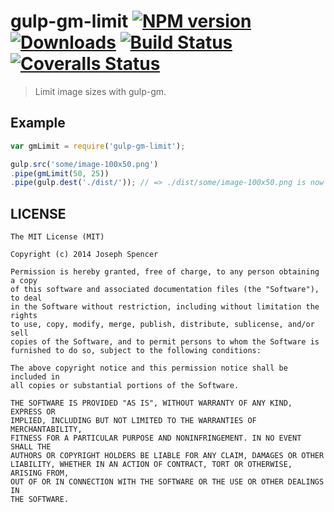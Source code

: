 # gulp-gm-limit [![NPM version][npm-image]][npm-url] [![Downloads][downloads-image]][npm-url] [![Build Status][travis-image]][travis-url] [![Coveralls Status][coveralls-image]][coveralls-url]
> Limit image sizes with gulp-gm.

## Example

```javascript
var gmLimit = require('gulp-gm-limit');

gulp.src('some/image-100x50.png')
.pipe(gmLimit(50, 25))
.pipe(gulp.dest('./dist/')); // => ./dist/some/image-100x50.png is now 50x25px!
```

## LICENSE
``````
The MIT License (MIT)

Copyright (c) 2014 Joseph Spencer

Permission is hereby granted, free of charge, to any person obtaining a copy
of this software and associated documentation files (the "Software"), to deal
in the Software without restriction, including without limitation the rights
to use, copy, modify, merge, publish, distribute, sublicense, and/or sell
copies of the Software, and to permit persons to whom the Software is
furnished to do so, subject to the following conditions:

The above copyright notice and this permission notice shall be included in
all copies or substantial portions of the Software.

THE SOFTWARE IS PROVIDED "AS IS", WITHOUT WARRANTY OF ANY KIND, EXPRESS OR
IMPLIED, INCLUDING BUT NOT LIMITED TO THE WARRANTIES OF MERCHANTABILITY,
FITNESS FOR A PARTICULAR PURPOSE AND NONINFRINGEMENT. IN NO EVENT SHALL THE
AUTHORS OR COPYRIGHT HOLDERS BE LIABLE FOR ANY CLAIM, DAMAGES OR OTHER
LIABILITY, WHETHER IN AN ACTION OF CONTRACT, TORT OR OTHERWISE, ARISING FROM,
OUT OF OR IN CONNECTION WITH THE SOFTWARE OR THE USE OR OTHER DEALINGS IN
THE SOFTWARE.
``````

[downloads-image]: http://img.shields.io/npm/dm/gulp-gm-limit.svg
[npm-url]: https://npmjs.org/package/gulp-gm-limit
[npm-image]: http://img.shields.io/npm/v/gulp-gm-limit.svg

[travis-url]: https://travis-ci.org/jsdevel/gulp-gm-limit
[travis-image]: http://img.shields.io/travis/jsdevel/gulp-gm-limit.svg

[coveralls-url]: https://coveralls.io/r/jsdevel/gulp-gm-limit
[coveralls-image]: http://img.shields.io/coveralls/jsdevel/gulp-gm-limit/master.svg
